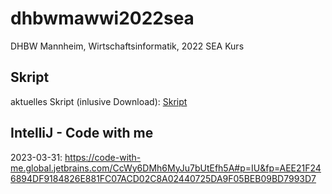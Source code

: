 # dhbwmawwi2022sea
DHBW Mannheim, Wirtschaftsinformatik, 2022 SEA Kurs

## Skript
aktuelles Skript (inlusive Download): [Skript](https://matthiasbergneels.github.io/md-scripts/)


## IntelliJ - Code with me
2023-03-31: https://code-with-me.global.jetbrains.com/CcWy6DMh6MyJu7bUtEfh5A#p=IU&fp=AEE21F246894DF9184826E881FC07ACD02C8A02440725DA9F05BEB09BD7993D7


